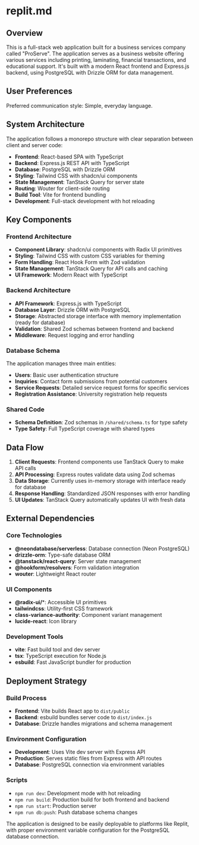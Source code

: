 # replit.md

## Overview

This is a full-stack web application built for a business services company called "ProServe". The application serves as a business website offering various services including printing, laminating, financial transactions, and educational support. It's built with a modern React frontend and Express.js backend, using PostgreSQL with Drizzle ORM for data management.

## User Preferences

Preferred communication style: Simple, everyday language.

## System Architecture

The application follows a monorepo structure with clear separation between client and server code:

- **Frontend**: React-based SPA with TypeScript
- **Backend**: Express.js REST API with TypeScript
- **Database**: PostgreSQL with Drizzle ORM
- **Styling**: Tailwind CSS with shadcn/ui components
- **State Management**: TanStack Query for server state
- **Routing**: Wouter for client-side routing
- **Build Tool**: Vite for frontend bundling
- **Development**: Full-stack development with hot reloading

## Key Components

### Frontend Architecture
- **Component Library**: shadcn/ui components with Radix UI primitives
- **Styling**: Tailwind CSS with custom CSS variables for theming
- **Form Handling**: React Hook Form with Zod validation
- **State Management**: TanStack Query for API calls and caching
- **UI Framework**: Modern React with TypeScript

### Backend Architecture
- **API Framework**: Express.js with TypeScript
- **Database Layer**: Drizzle ORM with PostgreSQL
- **Storage**: Abstracted storage interface with memory implementation (ready for database)
- **Validation**: Shared Zod schemas between frontend and backend
- **Middleware**: Request logging and error handling

### Database Schema
The application manages three main entities:
- **Users**: Basic user authentication structure
- **Inquiries**: Contact form submissions from potential customers
- **Service Requests**: Detailed service request forms for specific services
- **Registration Assistance**: University registration help requests

### Shared Code
- **Schema Definition**: Zod schemas in `/shared/schema.ts` for type safety
- **Type Safety**: Full TypeScript coverage with shared types

## Data Flow

1. **Client Requests**: Frontend components use TanStack Query to make API calls
2. **API Processing**: Express routes validate data using Zod schemas
3. **Data Storage**: Currently uses in-memory storage with interface ready for database
4. **Response Handling**: Standardized JSON responses with error handling
5. **UI Updates**: TanStack Query automatically updates UI with fresh data

## External Dependencies

### Core Technologies
- **@neondatabase/serverless**: Database connection (Neon PostgreSQL)
- **drizzle-orm**: Type-safe database ORM
- **@tanstack/react-query**: Server state management
- **@hookform/resolvers**: Form validation integration
- **wouter**: Lightweight React router

### UI Components
- **@radix-ui/***: Accessible UI primitives
- **tailwindcss**: Utility-first CSS framework
- **class-variance-authority**: Component variant management
- **lucide-react**: Icon library

### Development Tools
- **vite**: Fast build tool and dev server
- **tsx**: TypeScript execution for Node.js
- **esbuild**: Fast JavaScript bundler for production

## Deployment Strategy

### Build Process
- **Frontend**: Vite builds React app to `dist/public`
- **Backend**: esbuild bundles server code to `dist/index.js`
- **Database**: Drizzle handles migrations and schema management

### Environment Configuration
- **Development**: Uses Vite dev server with Express API
- **Production**: Serves static files from Express with API routes
- **Database**: PostgreSQL connection via environment variables

### Scripts
- `npm run dev`: Development mode with hot reloading
- `npm run build`: Production build for both frontend and backend
- `npm run start`: Production server
- `npm run db:push`: Push database schema changes

The application is designed to be easily deployable to platforms like Replit, with proper environment variable configuration for the PostgreSQL database connection.